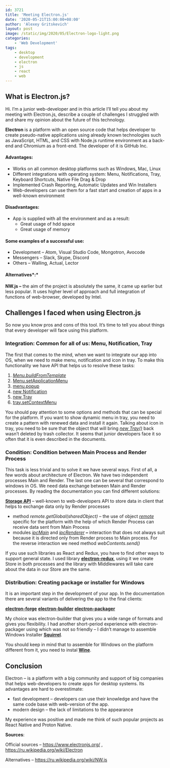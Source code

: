 ```yaml
---
id: 3721
title: 'Meeting Electron.js'
date: '2020-05-21T15:00:00+08:00'
author: 'Alexey Gritskevich'
layout: post
image: /static/img/2020/05/Electron-logo-light.png
categories:
    - 'Web Development'
tags:
    - desktop
    - development
    - electron
    - js
    - react
    - web
---
```


## What is Electron.js?

Hi. I’m a junior web-developer and in this article I’ll tell you about my meeting with Electron.js, describe a couple of challenges I struggled with and share my opinion about the future of this technology.

**Electron** is a platform with an open source code that helps developer to create pseudo-native applications using already known technologies such as JavaScript, HTML, and CSS with Node.js runtime environment as a back-end and Chromium as a front-end. The developer of it is GitHub Inc.

#### Advantages:

- Works on all common desktop platforms such as Windows, Mac, Linux
- Different integrations with operating system: Menu, Notifications, Tray, Keyboard Shortcuts, Native File Drag & Drop
- Implemented Crash Reporting, Automatic Updates and Win Installers
- Web-developers can use them for a fast start and creation of apps in a well-known environment

#### Disadvantages:

- App is supplied with all the environment and as a result: 
    - Great usage of hdd space
    - Great usage of memory

#### Some examples of a successful use:

- Development – Atom, Visual Studio Code, Mongotron, Avocode
- Messengers – Slack, Skype, Discord
- Others – Walling, Actual, Lector

#### Alternatives*:*

**NW.js –** the aim of the project is absolutely the same, it came up earlier but less popular. It uses higher level of approach and full integration of functions of web-browser, developed by Intel.

## Challenges I faced when using Electron.js

So now you know pros and cons of this tool. It’s time to tell you about things that every developer will face using this platform.

### **Integration:** Common for all of us: Menu, Notification, Tray

The first that comes to the mind, when we want to integrate our app into OS, when we need to make menu, notification and icon in tray. To make this functionality we have API that helps us to resolve these tasks:

1. [_Menu.buildFromTemplate_](https://www.electronjs.org/docs/api/menu#menubuildfromtemplatetemplate)
2. [Menu.setApplicationMenu](https://www.electronjs.org/docs/api/menu#menusetapplicationmenumenu)
3. [menu.popup](https://www.electronjs.org/docs/api/menu#menupopupoptions)
4. [new Notification](https://www.electronjs.org/docs/api/notification#new-notificationoptions-experimental)
5. [new Tray](https://www.electronjs.org/docs/api/tray#new-trayimage)
6. [tray.setContextMenu](https://www.electronjs.org/docs/api/tray#traysetcontextmenumenu)

You should pay attention to some options and methods that can be special for the platform. If you want to show dynamic menu in tray, you need to create a pattern with renewed data and install it again. Talking about icon in tray, you need to be sure that the object that will bring *[new Tray()](https://www.electronjs.org/docs/api/tray#new-trayimage)* back wasn’t deleted by trash collector. It seems that junior developers face it so often that it is even described in the documents.

### **Condition:** Condition between Main Process and Render Process

This task is less trivial and to solve it we have several ways. First of all, a few words about architecture of Electron. We have two independent processes Main and Render. The last one can be several that correspond to windows in OS. We need data exchange between Main and Render processes.
By reading the documentation you can find different solutions:

**[Storage API](https://developer.mozilla.org/en-US/docs/Web/API/Storage)** – well-known to web-developers API to store data in client that helps to exchange data only by Render processes
- method *remote.getGlobal(sharedObject)* – the use of object *[remote](https://www.electronjs.org/docs/api/remote)* specific for the platform with the help of which Render Process can receive data sent from Main Process
- modules *[ipcMain](https://www.electronjs.org/docs/api/ipc-main#ipcmain)* and [*ipcRenderer*](https://www.electronjs.org/docs/api/ipc-renderer#ipcrenderer) **–** interaction that does not always suit because it is directed only from Render process to Main process. For the reverse interaction we need method *webContents.send()*

If you use such libraries as React and Redux, you have to find other ways to support general state. I used library [**electron-redux**](https://github.com/hardchor/electron-redux), using it we create Store in both processes and the library with Middlewares will take care about the data in our Store are the same.

### **Distribution**: Creating package or installer for Windows

It is an important step in the development of your app. In the documentation there are several variants of delivering the app to the final clients:

**[electron-forge](https://github.com/electron-userland/electron-forge)**
**[electron-builder](https://github.com/electron-userland/electron-builder)**
**[electron-packager](https://github.com/electron/electron-packager)**

My choice was electron-builder that gives you a wide range of formats and gives you flexibility. I had another short-period experience with electron-packager using which was not so friendly – I didn’t manage to assemble Windows Installer **[Squirrel](https://github.com/Squirrel/Squirrel.Windows)**.

You should keep in mind that to assemble for Windows on the platform different from it, you need to instal **[Wine](https://www.winehq.org/)**.

## Conclusion

Electron – is a platform with a big community and support of big companies that helps web-developers to create apps for desktop systems. Its advantages are hard to overestimate:

- fast development – developers can use their knowledge and have the same code base with web-version of the app.
- modern design – the lack of limitations to the appearance

My experience was positive and made me think of such popular projects as React Native and Proton Native.

**Sources**:

Official sources – <https://www.electronjs.org/> , <https://ru.wikipedia.org/wiki/Electron>

Alternatives – <https://ru.wikipedia.org/wiki/NW.js>